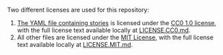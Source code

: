 Two different licenses are used for this repository:

1. [The YAML file containing stories](storily.yaml) is licensed under the [CC0 1.0 license](https://creativecommons.org/publicdomain/zero/1.0/), with the full license text available locally at [LICENSE.CC0.md](LICENSE.CC0.md).
2. All other files are licensed under the [MIT License](https://opensource.org/licenses/MIT), with the full license text available locally at [LICENSE.MIT.md](LICENSE.MIT.md).
